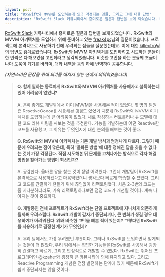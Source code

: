```yaml
---
layout: post
title: "RxSwift와 MVVM을 도입하는데 있어 걱정되는 것들, 그리고 그에 대한 답변"
description: "RxSwift Slack 커뮤니티에서 흥미로운 질문과 답변을 보게 되었습니다. 비슷한 고민을 하는 분들께 도움이 되면 좋겠다는 마음으로 허락을 받고 번역하여 공유합니다."
---
```


[RxSwift Slack](https://rxswift-slack.herokuapp.com) 커뮤니티에서 흥미로운 질문과 답변을 보게 되었습니다. RxSwift와 MVVM 아키텍처를 도입하기 위해 준비하고 있는 [freak4pc](https://github.com/freak4pc)님의 질문이었습니다. 프로젝트에 본격적으로 사용하기 전에 우려되는 점들을 질문했는데요. 이에 대한 [killectro](https://github.com/killectro)님의 답변도 흥미로웠습니다. RxSwift와 MVVM 아키텍처를 도입하려고 시도하던 분들이 한 번씩은 다 해보았을 고민이라고 생각되었습니다. 비슷한 고민을 하는 분들께 조금이나마 도움이 되기를 바라며, 대화 내역을 동의 하에 번역하여 공유합니다.

*(자연스러운 문장을 위해 의미를 해치지 않는 선에서 의역하였습니다)*

> #### Q. 함께 일하는 동료에게 RxSwift와 MVVM 아키텍처를 사용해자고 설득하는데 있어 어려움이 없었나?
>
> A. 운이 좋게도 개발팀에서 이미 MVVM을 사용해본 적이 있었다. 몇 명의 팀원은 ReactiveCocoa를 사용해본 경험도 있었기 때문에 RxSwift와 MVVM 아키텍처를 도입하는데 큰 어려움이 없었다. 새로 작성하는 컨트롤러나 뷰 모델에 대한 코드 리뷰 미팅을 해보는 것을 추천한다. 기능을 개발하는데 어떤 Reactive한 코드를 사용했고, 그 이유는 무엇인지에 대한 논의를 해보는 것이 좋다.
>
> #### Q. RxSwift와 MVVM 아키텍처는 기존 개발 방식과 엄청나게 다르다. 그렇기 때문에 우려되는 점이 많은데, 특히 '올바른 방법'에 대한 정해진 답을 찾을 수 없다는 것이 가장 걱정된다. 직접 시도해본 뒤 문제를 고쳐나가는 방식으로 각자 해결 방법을 찾아가는 방법이 최선인가?
>
> A. 공감한다. 올바른 답을 찾는 것이 정말 어려웠다. 그런데 개발팀이 RxSwift를 본격적으로 사용하겠다고 마음먹었더니 생각보다 빠르게 학습할 수 있었다. 그리고 코드를 간결하게 만들기 위해 끊임없이 리팩토링했다. 처음 2-3번의 코드는 좀 지저분하더라도, 계속 리팩토링하다보면 점점 코드가 개선될 것이다. 계속 나아지는 것이 중요하다.
>
> #### Q. 개발중인 전체 프로젝트가 RxSwift라는 단일 프로젝트에 지나치게 의존하게 될까봐 우려스럽다. RxSwift 개발이 갑자기 중단되거나, 큰 변화가 생길 경우 대응하기가 어려워진다. 위와 비슷한 고민을 해본 적이 있는지? 그렇다면 RxSwift를 사용하기로 결정한 계기가 무엇인지?
>
> A. 우리 팀에서도 가장 우려했던 부분이다. 그러나 RxSwift를 도입하면서 얻게되는 것들이 더 많았다. 우리 팀에서는 복잡한 기능들을 RxSwift를 사용해서 굉장히 간결하고 빠르게, 그리고 안정적으로 개발할 수 있었다. RxSwift는 뛰어난 프로그래머인 @kzaher와 굉장히 큰 커뮤니티에 의해 유지되고 있다. 그리고 Reactive Programming 개념은 점점 발전하는 단계에 있기 때문에 RxSwift가 쉽게 중단되지는 않을 것이다.
